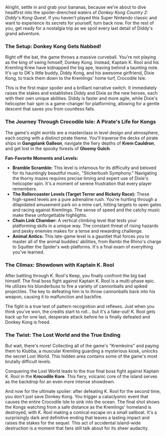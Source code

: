 Alright, settle in and grab your bananas, because we're about to dive headfirst into the spoiler-drenched waters of *Donkey Kong Country 2: Diddy's Kong Quest*. If you haven't played this Super Nintendo classic and want to experience its secrets for yourself, turn back now. For the rest of you, get ready for a nostalgia trip as we spoil every last detail of Diddy's grand adventure.

### The Setup: Donkey Kong Gets Nabbed!

Right off the bat, the game throws a massive curveball. You're not playing as the king of swing himself, Donkey Kong. Instead, Kaptain K. Rool and his Kremling Krew have kidnapped the big ape, leaving behind a taunting note. It's up to DK's little buddy, Diddy Kong, and his awesome girlfriend, Dixie Kong, to track them down to the Kremlings' home turf, Crocodile Isle.

This is the first major spoiler and a brilliant narrative switch. It immediately raises the stakes and establishes Diddy and Dixie as the new heroes, each with their own unique abilities. Diddy is faster and more agile, while Dixie's helicopter hair spin is a game-changer for platforming, allowing for a gentle descent that saves you from countless falls.

### The Journey Through Crocodile Isle: A Pirate's Life for Kongs

The game's eight worlds are a masterclass in level design and atmosphere, each oozing with a distinct pirate theme. You'll traverse the decks of pirate ships in **Gangplank Galleon**, navigate the fiery depths of **Krem Cauldron**, and get lost in the spooky forests of **Gloomy Gulch**.

**Fan-Favorite Moments and Levels:**

* **Bramble Scramble:** This level is infamous for its difficulty and beloved for its hauntingly beautiful music, "Stickerbush Symphony." Navigating the thorny mazes requires precise timing and expert use of Dixie's helicopter spin. It's a moment of serene frustration that every player remembers.
* **The Rollercoaster Levels (Target Terror and Rickety Race):** These high-speed levels are a pure adrenaline rush. You're hurtling through a dilapidated amusement park on a mine cart, hitting targets to open gates and racing against Kremlings. The sense of speed and the catchy music make these unforgettable highlights.
* **Chain Link Chamber:** A vertical climbing level that tests your platforming skills in a unique way. The constant threat of rising hazards and pesky enemies makes for a tense and rewarding challenge.
* **Animal Antics:** This late-game level is a gauntlet that forces you to master all of the animal buddies' abilities, from Rambi the Rhino's charge to Squitter the Spider's web platforms. It's a final exam of everything you've learned.

### The Climax: Showdown with Kaptain K. Rool

After battling through K. Rool's Keep, you finally confront the big bad himself. The final boss fight against Kaptain K. Rool is a multi-phase epic. He utilizes his blunderbuss to fire a variety of cannonballs and spiked projectiles. The key to defeating him is to throw cannonballs back into his weapon, causing it to malfunction and backfire.

The fight is a true test of pattern recognition and reflexes. Just when you think you've won, the credits start to roll... but it's a fake-out! K. Rool gets back up for one last, desperate attack before he is finally defeated and Donkey Kong is freed.

### The Twist: The Lost World and the True Ending

But wait, there's more! Collecting all of the game's "Kremkoins" and paying them to Klubba, a muscular Kremling guarding a mysterious kiosk, unlocks the secret Lost World. This hidden area contains some of the game's most brutally difficult levels.

Conquering the Lost World leads to the *true* final boss fight against Kaptain K. Rool in the **Krocodile Kore**. This fiery, volcanic core of the island serves as the backdrop for an even more intense showdown.

And now for the ultimate spoiler: after defeating K. Rool for the second time, you don't just save Donkey Kong. You trigger a cataclysmic event that causes the entire Crocodile Isle to sink into the ocean. The final shot shows the Kongs watching from a safe distance as the Kremlings' homeland is destroyed, with K. Rool making a comical escape on a small sailboat. It's a surprisingly dark and definitive ending that leaves a lasting impact and raises the stakes for the sequel. This act of accidental island-wide destruction is a moment that fans still talk about for its sheer audacity.